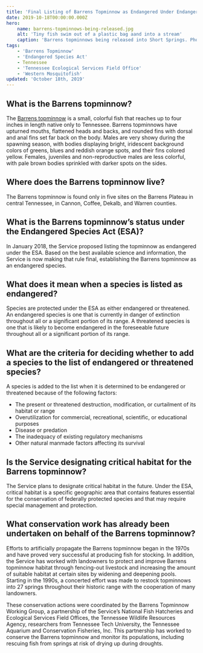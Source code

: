 ```yaml
---
title: 'Final Listing of Barrens Topminnow as Endangered Under Endangered Species Act'
date: 2019-10-18T00:00:00.000Z
hero:
    name: barrens-topminnows-being-released.jpg
    alt: 'Tiny fish swim out of a plastic bag aand into a stream'
    caption: 'Barrens topminnows being released into Short Springs. Photo, Erin Johnson, USFWS.'
tags:
    - 'Barrens Topminnow'
    - 'Endangered Species Act'
    - Tennessee
    - 'Tennessee Ecological Services Field Office'
    - 'Western Mosquitofish'
updated: 'October 18th, 2019'
---
```


## What is the Barrens topminnow?

The [Barrens topminnow](/wildlife/fishes/barrens-topminnow) is a small, colorful fish that reaches up to four inches in length native only to Tennessee.  Barrens topminnows have upturned mouths, flattened heads and backs, and rounded fins with dorsal and anal fins set far back on the body.  Males are very showy during the spawning season, with bodies displaying bright, iridescent background colors of greens, blues and reddish orange spots, and their fins colored yellow.  Females, juveniles and non-reproductive males are less colorful, with pale brown bodies sprinkled with darker spots on the sides.

## Where does the Barrens topminnow live?

The Barrens topminnow is found only in five sites on the Barrens Plateau in central Tennessee, in Cannon, Coffee, Dekalb, and Warren counties.

## What is the Barrens topminnow’s status under the Endangered Species Act (ESA)?

In January 2018, the Service proposed listing the topminnow as endangered under the ESA. Based on the best available science and information, the Service is now making that rule final, establishing the Barrens topminnow as an endangered species.

## What does it mean when a species is listed as endangered?

Species are protected under the ESA as either endangered or threatened.  An endangered species is one that is currently in danger of extinction throughout all or a significant portion of its range.  A threatened species is one that is likely to become endangered in the foreseeable future throughout all or a significant portion of its range.

## What are the criteria for deciding whether to add a species to the list of endangered or threatened species?

A species is added to the list when it is determined to be endangered or threatened because of the following factors:

- The present or threatened destruction, modification, or curtailment of its habitat or range
- Overutilization for commercial, recreational, scientific, or educational purposes
- Disease or predation
- The inadequacy of existing regulatory mechanisms
- Other natural manmade factors affecting its survival

## Is the Service designating critical habitat for the Barrens topminnow?

The Service plans to designate critical habitat in the future.  Under the ESA, critical habitat is  a specific geographic area that contains features essential for the conservation of federally protected species and that may require special management and protection.

## What conservation work has already been undertaken on behalf of the Barrens topminnow?

Efforts to artificially propagate the Barrens topminnow began in the 1970s and have proved very successful at producing fish for stocking.  In addition, the Service has worked with landowners to protect and improve Barrens topminnow habitat through fencing-out livestock and increasing the amount of suitable habitat at certain sites by widening and deepening pools. Starting in the 1990s, a concerted effort was made to restock topminnows into 27 springs throughout their historic range with the cooperation of many landowners.

These conservation actions were coordinated by the Barrens Topminnow Working Group, a partnership of the Service’s National Fish Hatcheries and Ecological Services Field Offices, the Tennessee Wildlife Resources Agency, researchers from Tennessee Tech University, the Tennessee Aquarium and Conservation Fisheries, Inc.  This partnership has worked to conserve the Barrens topminnow and monitor its populations, including rescuing fish from springs at risk of drying up during droughts.